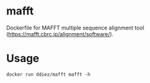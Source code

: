 # mafft

Dockerfile for MAFFT multiple sequence alignment tool (https://mafft.cbrc.jp/alignment/software/).

# Usage

```
docker run ddiez/mafft mafft -h
```
